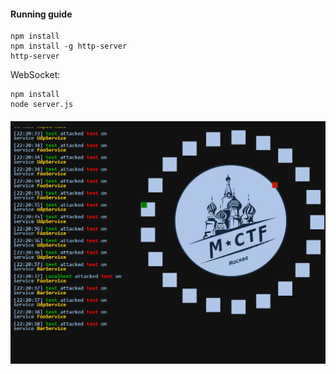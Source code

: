 #### Running guide


```
npm install
npm install -g http-server
http-server
```
WebSocket:
```
npm install
node server.js
```

#### ![Preview](https://raw.githubusercontent.com/NskCTF/ctf-visualization/master/examples/mctf.png)
